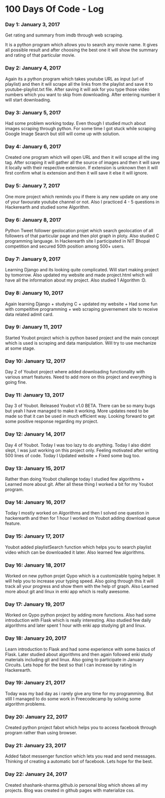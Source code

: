 # 100 Days Of Code - Log

### Day 1: January 3, 2017

Get rating and summary from imdb through web scraping.

It is a python program which allows you to search any movie name. It gives all possible result and after choosing the best one it will show the summary and rating of that particular movie.

### Day 2: January 4, 2017

Again its a python program which takes youtube URL as input (url of playlist) and then it will scrape all the links from the playlist and save it to youtube-playlist.txt file. After saving it will ask for you type those video numbers which you want to skip from downloading. After entering number it will start downloading.

### Day 3: January 5, 2017

Had some problem working today. Even though I studied much about images scraping through python. For some time I got stuck while scraping Google Image Search but still will come up with solution.

### Day 4: January 6, 2017

Created one program which will open URL and then it will scrape all the img tag. After scraping it will gather all the source of images and then it will save it locally with their respective extension. If extension is unknown then it will first confirm what is extension and then it will save it else it will ignore.

### Day 5: January 7, 2017

One more project which reminds you if there is any new update on any one of your favourate youtube channel or not. Also I practiced 4 - 5 questions in Hackerearth and studied some Algorithm.

### Day 6: January 8, 2017

Python Tweet follower geolocation projet which search geolocation of all followers of that particular page and then plot graph in ploty. Also studied C programming language. In Hackerearth site I participated in NIT Bhopal competition and secured 50th position among 500+ users.

### Day 7: January 9, 2017

Learning Django and its looking quite complicated. Will start making project by tomorrow. Also updated my website and made project.html which will have all the information about my project. Also studied 1 Algorithm :D.

### Day 8: January 10, 2017

Again learning Django + studying C + updated my website + Had some fun with compeititve programming + web scraping governement site to receive data related admit card.

### Day 9: January 11, 2017

Started Youbot project which is python based project and the main concept which is used is scraping and data manipulation. Will try to use mechanize at some stage.

### Day 10: January 12, 2017

Day 2 of Youbot project where added downloading functionality with various smart features. Need to add more on this project and everything is going fine.

### Day 11: January 13, 2017

Day 3 of Youbot. Released Youbot v1.0 BETA. There can be so many bugs but yeah I have managed to make it working. More updates need to be made so that it can be used in much efficient way. Looking forward to get some positive response regarding my project.

### Day 12: January 14, 2017

Day 4 of Youbot. Today I was too lazy to do anything. Today I also didnt slept, I was just working on this project only. Feeling motivated after writing 500 lines of code. Today I Updated website + Fixed some bug too.

### Day 13: January 15, 2017

Rather than doing Youbot challenge today I studied few algorithms + Learned more about git. After all these thing I worked a bit for my Youbot program.


### Day 14: January 16, 2017

Today I mostly worked on Algorithms and then I solved one question in hackerearth and then for 1 hour I worked on Youbot adding download queue feature.

### Day 15: January 17, 2017

Youbot added playlistSearch function which helps you to search playlist video which can be downloaded it later. Also learned few algorithms.

### Day 16: January 18, 2017

Worked on new python projet Qypo which is a customizable typing helper. It will help you to increase your typing speed. Also going through this it will track all your progress and show them with the help of graph. Also Learned more about git and linux in enki app which is really awesome.

### Day 17: January 19, 2017

Worked on Qypo python project by adding more functions. Also had some introduction with Flask which is really interesting. Also studied few daily algorithms and later spent 1 hour with enki app studying git and linux.

### Day 18: January 20, 2017

Learn introduction to Flask and had some experience with some basics of Flask. Later studied about algorithms and then again followed enki study materials including git and linux. Also going to participate in January Circuits. Lets hope for the best so that I can increase by rating in Hackerearth.

### Day 19: January 21, 2017

Today was my bad day as i rarely give any time for my programming. But still I managed to do some work in Freecodecamp by solving some algorithm problems.

### Day 20: January 22, 2017

Created python project fabot which helps you to access facebook through program rather than using browser.

### Day 21: January 23, 2017

Added fabot messenger function which lets you read and send messages. Thinking of creating a automatic bot of facebook. Lets hope for the best.

### Day 22: January 24, 2017

Created shashank-sharma.github.io personal blog which shows all my projects. Blog was created in github pages with materialize css.
